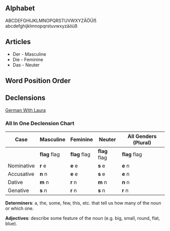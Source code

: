 ## Alphabet

ABCDEFGHIJKLMNOPQRSTUVWXYZÄÖÜẞ  
abcdefghijklmnopqrstuvwxyzäöüß

## Articles

* Der - Masculine
* Die - Feminine
* Das - Neuter

## Word Position Order


## Declensions

[German With Laura](https://germanwithlaura.com/)

### All In One Declension Chart


| Case       | Masculine     | Feminine      | Neuter         | All Genders (Plural) |
|------------|---------------|---------------|----------------|----------------------|
|            | **flag** flag | **flag** flag | **flag** flag  |    **flag** flag     |
| Nominative |    **r** e    |**e** e        |**s** e         |       **e** n        |
| Accusative |    **n** n    |**e** e        |**s** e         |       **e** n        |
| Dative     |    **m** n    |**r** n        |**m** n         |       **n** n        |
| Genative   |    **s** n    |**r** n        |**s** n         |       **r** n        |

**Determiners**: a, the, some, few, this, etc. that tell us how many of the noun or which one.

**Adjectives**: describe some feature of the noun (e.g. big, small, round, flat, blue).

